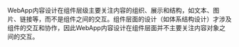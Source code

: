 WebApp内容设计在组件层级主要关注内容的组织、展示和结构，如文本、图片、链接等，而不是组件之间的交互。组件层面的设计（如体系结构设计）才涉及组件的交互和协作，因此WebApp内容设计在组件层面并不主要关注内容对象之间的交互。